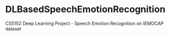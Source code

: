 # DLBasedSpeechEmotionRecognition
CS5152 Deep Learning Project - Speech Emotion Recognition on IEMOCAP dataset
